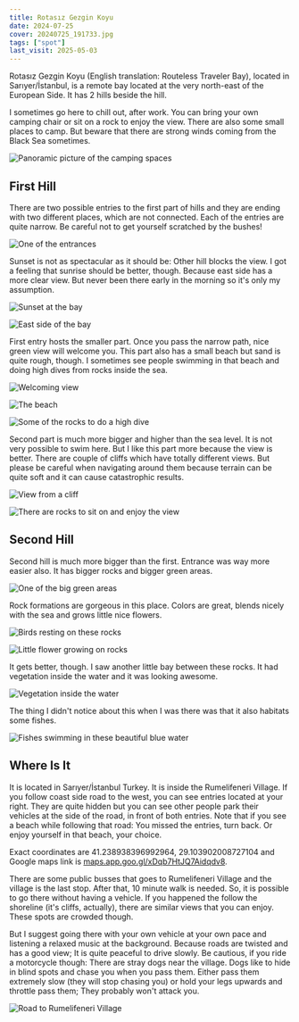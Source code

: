 ```yaml
---
title: Rotasız Gezgin Koyu
date: 2024-07-25
cover: 20240725_191733.jpg
tags: ["spot"]
last_visit: 2025-05-03
---
```


Rotasız Gezgin Koyu (English translation: Routeless Traveler Bay), located in
Sarıyer/İstanbul, is a remote bay located at the very north-east of the European
Side. It has 2 hills beside the hill.

I sometimes go here to chill out, after work. You can bring your own camping
chair or sit on a rock to enjoy the view. There are also some small places to
camp. But beware that there are strong winds coming from the Black Sea
sometimes.

![Panoramic picture of the camping spaces](/posts/travel-logs/rotasiz-gezgin-koyu/20240801_200643.jpg)

## First Hill

There are two possible entries to the first part of hills and they are ending
with two different places, which are not connected. Each of the entries are
quite narrow. Be careful not to get yourself scratched by the bushes!

![One of the entrances](/posts/travel-logs/rotasiz-gezgin-koyu/250105-rotasiz_gezgin_koyu_entrance.gif)

Sunset is not as spectacular as it should be: Other hill blocks the view. I got
a feeling that sunrise should be better, though. Because east side has a more
clear view. But never been there early in the morning so it's only my
assumption.

![Sunset at the bay](/posts/travel-logs/rotasiz-gezgin-koyu/20240801_200802.jpg)

![East side of the bay](/posts/travel-logs/rotasiz-gezgin-koyu/20240725_193257.jpg)

First entry hosts the smaller part. Once you pass the narrow path, nice green
view will welcome you. This part also has a small beach but sand is quite rough,
though. I sometimes see people swimming in that beach and doing high dives from
rocks inside the sea.

![Welcoming view](/posts/travel-logs/rotasiz-gezgin-koyu/20240725_191733.jpg)

![The beach](/posts/travel-logs/rotasiz-gezgin-koyu/20240725_193822.jpg)

![Some of the rocks to do a high dive](/posts/travel-logs/rotasiz-gezgin-koyu/20240725_193031.jpg)

Second part is much more bigger and higher than the sea level. It is not very
possible to swim here. But I like this part more because the view is better.
There are couple of cliffs which have totally different views. But please be
careful when navigating around them because terrain can be quite soft and it can
cause catastrophic results.

![View from a cliff](/posts/travel-logs/rotasiz-gezgin-koyu/20240725_192340.jpg)

![There are rocks to sit on and enjoy the view](/posts/travel-logs/rotasiz-gezgin-koyu/20240801_200117.jpg)

## Second Hill

Second hill is much more bigger than the first. Entrance was way more easier
also. It has bigger rocks and bigger green areas.

![One of the big green areas](/posts/travel-logs/rotasiz-gezgin-koyu/DSCF4154.JPG)

Rock formations are gorgeous in this place. Colors are great, blends nicely with
the sea and grows little nice flowers.

![Birds resting on these rocks](/posts/travel-logs/rotasiz-gezgin-koyu/rotasiz_gezgin_koyu_birds.gif)

![Little flower growing on rocks](/posts/travel-logs/rotasiz-gezgin-koyu/DSCF4145.JPG)

It gets better, though. I saw another little bay between these rocks. It had
vegetation inside the water and it was looking awesome.

![Vegetation inside the water](/posts/travel-logs/rotasiz-gezgin-koyu/rotasiz_gezgin_koyu_wave.gif)

The thing I didn't notice about this when I was there was that it also habitats
some fishes.

![Fishes swimming in these beautiful blue water](/posts/travel-logs/rotasiz-gezgin-koyu/DSCF4128.JPG)

## Where Is It

It is located in Sarıyer/İstanbul Turkey. It is inside the Rumelifeneri Village.
If you follow coast side road to the west, you can see entries located at your
right. They are quite hidden but you can see other people park their vehicles
at the side of the road, in front of both entries. Note that if you see a beach
while following that road: You missed the entries, turn back. Or enjoy yourself
in that beach, your choice.

Exact coordinates are 41.238938396992964, 29.103902008727104 and Google maps
link is
[maps.app.goo.gl/xDqb7HtJQ7Aidqdv8](https://maps.app.goo.gl/xDqb7HtJQ7Aidqdv8).

There are some public busses that goes to Rumelifeneri Village and the village
is the last stop. After that, 10 minute walk is needed. So, it is possible to go
there without having a vehicle. If you happened the follow the shoreline (it's
cliffs, actually), there are similar views that you can enjoy. These spots are
crowded though.

But I suggest going there with your own vehicle at your own pace and listening a
relaxed music at the background. Because roads are twisted and has a good view;
It is quite peaceful to drive slowly. Be cautious, if you ride a motorcycle
though: There are stray dogs near the village. Dogs like to hide in blind spots
and chase you when you pass them. Either pass them extremely slow (they will
stop chasing you) or hold your legs upwards and throttle pass them; They
probably won't attack you.

![Road to Rumelifeneri Village](/posts/travel-logs/rotasiz-gezgin-koyu/250105-rotasiz_gezgin_koyu_road.gif)
